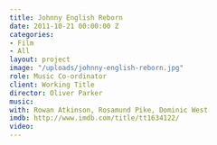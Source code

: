 ```yaml
---
title: Johnny English Reborn
date: 2011-10-21 00:00:00 Z
categories:
- Film
- All
layout: project
image: "/uploads/johnny-english-reborn.jpg"
role: Music Co-ordinator
client: Working Title
director: Oliver Parker
music: 
with: Rowan Atkinson, Rosamund Pike, Dominic West
imdb: http://www.imdb.com/title/tt1634122/
video: 
---
```


